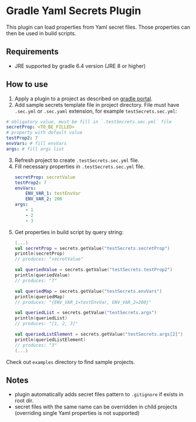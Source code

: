 # Gradle Yaml Secrets Plugin
This plugin can load properties from Yaml secret files.
Those properties can then be used in build scripts.

## Requirements
* JRE supported by gradle 6.4 version (JRE 8 or higher)

## How to use
1. Apply a plugin to a project as described on [gradle portal](https://plugins.gradle.org/plugin/com.pswidersk.yaml-secrets-plugin).
2. Add sample secrets template file in project directory. File must have `.sec.yml` or `.sec.yaml` extension, for example `testSecrets.sec.yml`:
```yaml
# obligatory value, must be fill in `.testSecrets.sec.yml` file
secretProp: <TO_BE_FILLED>
# property with default value
testProp2: 7
envVars: # fill envVars
args: # fill args list
```
3. Refresh project to create `.testSecrets.sec.yml` file.
4. Fill necessary properties in `.testSecrets.sec.yml` file.
    ```yaml
    secretProp: secretValue
    testProp2: 7
    envVars:
        ENV_VAR_1: testEnvVar
        ENV_VAR_2: 200
    args: 
        - 1
        - 2
        - 3
    ```
5. Get properties in build script by query string:
    ```kotlin
    (...)
    val secretProp = secrets.getValue("testSecrets.secretProp")
    println(secretProp)
    // produces: "secretValue"
    
    val queriedValue = secrets.getValue("testSecrets.testProp2")
    println(queriedValue)
    // produces: "7"
    
    val queriedMap = secrets.getValue("testSecrets.envVars")
    println(queriedMap)
    // produces: "{ENV_VAR_1=testEnvVar, ENV_VAR_2=200}"
    
    val queriedList = secrets.getValue("testSecrets.args")
    println(queriedList)
    // produces: "[1, 2, 3]"
    
    val queriedListElement = secrets.getValue("testSecrets.args[2]")
    println(queriedListElement)
    // produces: "3"
    (...)
    ```

Check out `examples` directory to find sample projects.

## Notes
* plugin automatically adds secret files pattern to `.gitignore` if exists in root dir.
* secret files with the same name can be overridden in child projects (overriding single Yaml properties is not supported) 